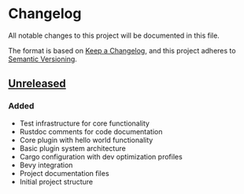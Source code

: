 # Changelog

All notable changes to this project will be documented in this file.

The format is based on [Keep a Changelog](https://keepachangelog.com/en/1.1.0/),
and this project adheres to [Semantic Versioning](https://semver.org/spec/v2.0.0.html).

## [Unreleased]

### Added

- Test infrastructure for core functionality
- Rustdoc comments for code documentation
- Core plugin with hello world functionality
- Basic plugin system architecture
- Cargo configuration with dev optimization profiles
- Bevy integration
- Project documentation files
- Initial project structure

[unreleased]: https://github.com/8f00ff/astrocore/compare/v0.1.0-dev...HEAD
